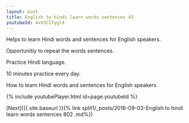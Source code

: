 ```yaml
---
layout: post
title: English to hindi learn words sentences 45 
youtubeId: 4vV3ClTygl4
---
```

 
 
Helps to learn Hindi words and sentences for English speakers.

Opportunitiy to repeat the words sentences. 

Practice Hindi language. 
 
10 minutes practice every day. 
 
How to learn Hindi words and sentences for English speakers 
 
{% include youtubePlayer.html id=page.youtubeId %}
 
 
[Next]({{ site.baseurl }}{% link  split1/_posts/2016-09-03-English to hindi learn words sentences 802 .md%})
 
